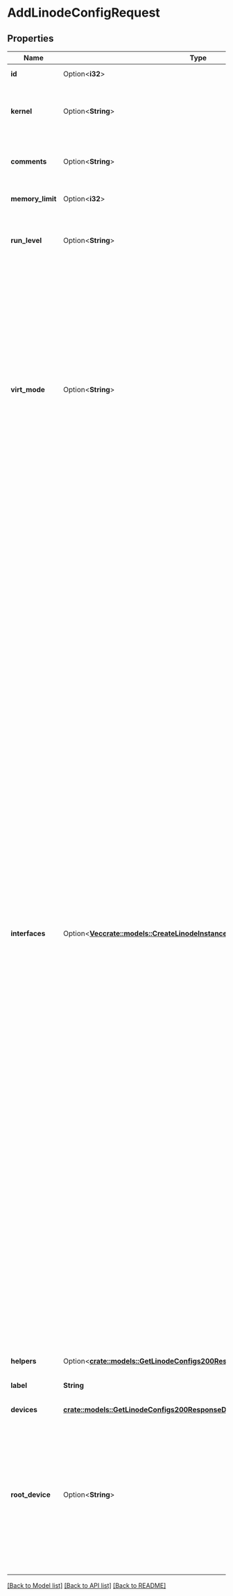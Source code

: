 # AddLinodeConfigRequest

## Properties

Name | Type | Description | Notes
------------ | ------------- | ------------- | -------------
**id** | Option<**i32**> | The ID of this Config. | [optional][readonly]
**kernel** | Option<**String**> | A Kernel ID to boot a Linode with. Defaults to \"linode/latest-64bit\". | [optional]
**comments** | Option<**String**> | Optional field for arbitrary User comments on this Config. | [optional]
**memory_limit** | Option<**i32**> | Defaults to the total RAM of the Linode.  | [optional]
**run_level** | Option<**String**> | Defines the state of your Linode after booting. Defaults to `default`.  | [optional]
**virt_mode** | Option<**String**> | Controls the virtualization mode. Defaults to `paravirt`. * `paravirt` is suitable for most cases. Linodes running in paravirt mode   share some qualities with the host, ultimately making it run faster since   there is less transition between it and the host. * `fullvirt` affords more customization, but is slower because 100% of the VM   is virtualized.  | [optional]
**interfaces** | Option<[**Vec<crate::models::CreateLinodeInstanceRequestAllOf1InterfacesInner>**](createLinodeInstance_request_allOf_1_interfaces_inner.md)> | An array of Network Interfaces to add to this Linode's Configuration Profile.  Up to three interface objects can be entered in this array. The position in the array determines the interface to which the settings apply:  - First/0:  eth0 - Second/1: eth1 - Third/2:  eth2  When updating a Linode's interfaces, *each interface must be redefined*. An empty interfaces array results in a default public interface configuration only.  If no public interface is configured, public IP addresses are still assigned to the Linode but will not be usable without manual configuration.  **Note:** Changes to Linode interface configurations can be enabled by rebooting the Linode.  **Note:** Only Next Generation Network (NGN) data centers support VLANs. Use the Regions ([/regions](/docs/api/regions/)) endpoint to view the capabilities of data center regions. If a VLAN is attached to your Linode and you attempt to migrate or clone it to a non-NGN data center, the migration or cloning will not initiate. If a Linode cannot be migrated because of an incompatibility, you will be prompted to select a different data center or contact support.  **Note:** See the [VLANs Overview](/docs/products/networking/vlans/#technical-specifications) guide to view additional specifications and limitations.  | [optional]
**helpers** | Option<[**crate::models::GetLinodeConfigs200ResponseDataInnerHelpers**](getLinodeConfigs_200_response_data_inner_helpers.md)> |  | [optional]
**label** | **String** | The Config's label is for display purposes only.  | 
**devices** | [**crate::models::GetLinodeConfigs200ResponseDataInnerDevices**](getLinodeConfigs_200_response_data_inner_devices.md) |  | 
**root_device** | Option<**String**> | The root device to boot. * If no value or an invalid value is provided, root device will default to `/dev/sda`. * If the device specified at the root device location is not mounted, the Linode will not boot until a device is mounted.  | [optional]

[[Back to Model list]](../README.md#documentation-for-models) [[Back to API list]](../README.md#documentation-for-api-endpoints) [[Back to README]](../README.md)


